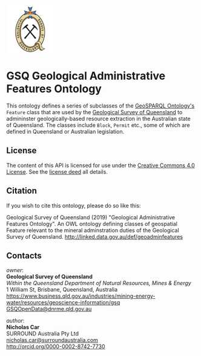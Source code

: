 <img src="images/gsq.jpg" style="width:25%" />  

# GSQ Geological Administrative Features Ontology
This ontology defines a series of subclasses of the [GeoSPARQL Ontology's](https://www.opengeospatial.org/standards/geosparql) `Feature` class that are used by the [Geological Survey of Queensland](http://linked.data.gov.au/org/gsq) to admininster geologically-based resource extraction in the Australian state of Queensland. The classes include `Block`, `Permit` etc., some of which are defined in Queensland or Australian legislation.


## License
The content of this API is licensed for use under the [Creative Commons 4.0 License](https://creativecommons.org/licenses/by/4.0/). See the [license deed](LICENSE) all details.


## Citation
If you wish to cite this ontology, please do so like this:

Geological Survey of Queensland (2019) "Geological Administrative Features Ontology". An OWL ontology defining classes of geospatial Feature relevant to the mineral adminstration duties of the Geological Survey of Queensland. http://linked.data.gov.au/def/geoadminfeatures


## Contacts
*owner*:  
**Geological Survey of Queensland**  
*Within the Queensland Department of Natural Resources, Mines & Energy*  
1 William St, Brisbane, Queensland, Australia  
<https://www.business.qld.gov.au/industries/mining-energy-water/resources/geoscience-information/gsq>  
<GSQOpenData@dnrme.qld.gov.au>  

*author*:  
**Nicholas Car**  
SURROUND Australia Pty Ltd  
<nicholas.car@surroundaustralia.com>  
<http://orcid.org/0000-0002-8742-7730>  
